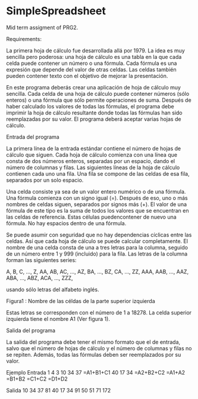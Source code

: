 # SimpleSpreadsheet
Mid term assigment of PRG2.

Requirements:

La primera hoja de cálculo fue desarrollada allá por 1979. La idea es muy sencilla pero poderosa: una hoja de cálculo es una tabla en la que cada celda puede contener un número o una fórmula. Cada fórmula es una expresión que depende del valor de otras celdas. Las celdas también pueden contener texto con el objetivo de mejorar la presentación.

En este programa deberás crear una aplicación de hoja de cálculo muy sencilla.  Cada celda de una hoja de cálculo puede contener números (sólo enteros) o una fórmula que sólo permite operaciones de suma. Después de haber calculado los valores de todas las fórmulas, el programa debe imprimir la hoja de cálculo resultante donde todas las fórmulas han sido reemplazadas por su valor. El programa deberá aceptar varias hojas de cálculo.

Entrada del programa

La primera línea de la entrada estándar contiene el número de hojas de cálculo que siguen. Cada hoja de cálculo comienza con una línea que consta de dos números enteros, separadas por un espacio, dando el número de columnas y filas. Las siguientes líneas de la hoja de cálculo contienen cada uno una fila. Una fila se compone de las celdas de esa fila, separados por un solo espacio.

Una celda consiste ya sea de un valor entero numérico o de una fórmula. Una fórmula comienza con un signo igual (=). Después de eso, uno o más nombres de celdas siguen, separados por signos más (+). El valor de una fórmula de este tipo es la suma de todos los valores que se encuentran en las celdas de referencia. Estas células puedencontener de nuevo una fórmula. No hay espacios dentro de una fórmula.

Se puede asumir con seguridad que no hay dependencias cíclicas entre las celdas. Así que cada hoja de cálculo se puede calcular completamente. El nombre de una celda consta de una a tres letras para la columna, seguido de un número entre 1 y 999 (incluido) para la fila. Las letras de la columna forman las siguientes series: 

A, B, C, ..., Z, AA, AB, AC, ..., AZ, BA, ..., BZ, CA, ..., ZZ, AAA, AAB, ..., AAZ, ABA, ..., ABZ, ACA, ..., ZZZ, 

usando sólo letras del alfabeto inglés. 

Figura1 : Nombre de las céldas de la parte superior izquierda

Estas letras se corresponden con el número de 1 a 18278. La celda superior izquierda tiene el nombre A1 (Ver figura 1).

Salida del programa

La salida del programa debe tener el mismo formato que el de entrada, salvo que el número de hojas de cálculo y el número de columnas y filas no se repiten. Además, todas las fórmulas deben ser reemplazados por su valor.

Ejemplo 
Entrada
1
4 3
10 34 37 =A1+B1+C1
40 17 34 =A2+B2+C2
=A1+A2 =B1+B2 =C1+C2 =D1+D2

Salida
10 34 37 81
40 17 34 91
50 51 71 172
